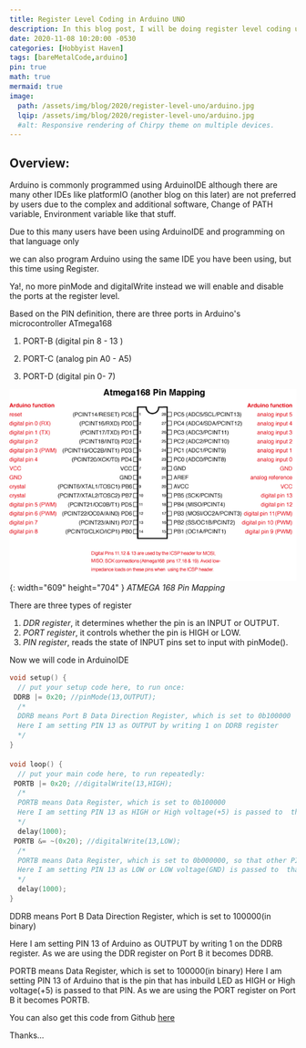 ```yaml
---
title: Register Level Coding in Arduino UNO
description: In this blog post, I will be doing register level coding using Arduino UNO.
date: 2020-11-08 10:20:00 -0530
categories: [Hobbyist Haven]
tags: [bareMetalCode,arduino]
pin: true
math: true
mermaid: true
image:
  path: /assets/img/blog/2020/register-level-uno/arduino.jpg
  lqip: /assets/img/blog/2020/register-level-uno/arduino.jpg
  #alt: Responsive rendering of Chirpy theme on multiple devices.
---
```


## Overview:

Arduino is commonly programmed using ArduinoIDE although there are many other IDEs like platformIO (another blog on this later) are not preferred by users due to the complex and additional software, Change of PATH variable, Environment variable like that stuff.


Due to this many users have been using ArduinoIDE and programming on that language only

we can also program Arduino using the same IDE you have been using, but this time using Register.

Ya!, no more pinMode and digitalWrite instead we will enable and disable the ports at the register level.


Based on the PIN definition, there are three ports in Arduino's microcontroller ATmega168

1. PORT-B (digital pin 8 - 13 )

1. PORT-C (analog pin A0 - A5)

1. PORT-D (digital pin 0- 7)

![ATMEGA 168 Pin Mapping](assets/img/blog/2020/register-level-uno/Atmega168PinMap.png){: width="609" height="704" }
_ATMEGA 168 Pin Mapping_

There are three types of  register

1. *DDR register*, it determines whether the pin is an INPUT or OUTPUT. 
1. *PORT register*, it controls whether the pin is HIGH or LOW. 
1. *PIN register*, reads the state of INPUT pins set to input with pinMode().


Now we will code in ArduinoIDE

```c
void setup() {
  // put your setup code here, to run once:
 DDRB |= 0x20; //pinMode(13,OUTPUT);
  /*
  DDRB means Port B Data Direction Register, which is set to 0b100000
  Here I am setting PIN 13 as OUTPUT by writing 1 on DDRB register
  */
}

void loop() {
  // put your main code here, to run repeatedly:
 PORTB |= 0x20; //digitalWrite(13,HIGH);
  /*
  PORTB means Data Register, which is set to 0b100000
  Here I am setting PIN 13 as HIGH or High voltage(+5) is passed to  that PIN
  */
  delay(1000);
 PORTB &= ~(0x20); //digitalWrite(13,LOW);
  /*
  PORTB means Data Register, which is set to 0b000000, so that other PINs are not modified
  Here I am setting PIN 13 as LOW or LOW voltage(GND) is passed to  that PIN
  */
  delay(1000);
}
```

DDRB means Port B Data Direction Register, which is set to 100000(in binary)

Here I am setting PIN 13 of Arduino as OUTPUT by writing 1 on the DDRB register. As we are using the DDR register on Port B it becomes DDRB.


PORTB means Data Register, which is set to 100000(in binary)
Here I am setting PIN 13 of Arduino that is the pin that has inbuild LED as HIGH or High voltage(+5) is passed to that PIN. As we are using the PORT register on Port B it becomes PORTB.


You can also get this code from Github [here](https://github.com/MadeByBalaji/Arduino/blob/master/BareMetalCode/LedBlink.ino)


Thanks...